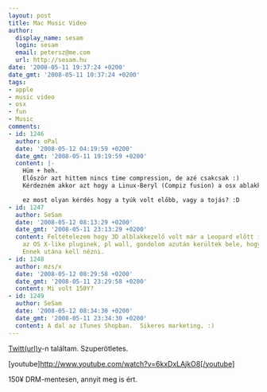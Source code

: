 ```yaml
---
layout: post
title: Mac Music Video
author:
  display_name: sesam
  login: sesam
  email: petersz@me.com
  url: http://sesam.hu
date: '2008-05-11 19:37:24 +0200'
date_gmt: '2008-05-11 10:37:24 +0200'
tags:
- apple
- music video
- osx
- fun
- Music
comments:
- id: 1246
  author: oPal
  date: '2008-05-12 04:19:59 +0200'
  date_gmt: '2008-05-11 19:19:59 +0200'
  content: |-
    Hüm + heh.
    Először azt hittem nincs time compression, de azé csakcsak :)
    Kérdezném akkor azt hogy a Linux-Beryl (Compiz fusion) a osx ablakkezelője alapján jött ki?

    ez most olyan kérdés hogy a tyúk volt előbb, vagy a tojás? :D
- id: 1247
  author: SeSam
  date: '2008-05-12 08:13:29 +0200'
  date_gmt: '2008-05-11 23:13:29 +0200'
  content: Feltételezem hogy 3D alblakkezelő volt már a Leopard előtt is jóval. Viszont
    az OS X-like pluginek, pl wall, gondolom azután kerültek bele, hogy látták a Leopardban.
    Ennek utána kell nézni.
- id: 1248
  author: mzs/x
  date: '2008-05-12 08:29:58 +0200'
  date_gmt: '2008-05-11 23:29:58 +0200'
  content: Mi volt 150Y?
- id: 1249
  author: SeSam
  date: '2008-05-12 08:34:30 +0200'
  date_gmt: '2008-05-11 23:34:30 +0200'
  content: A dal az iTunes Shopban.  Sikeres marketing. :)
---
```


[Twitt(url)y](http://twitturly.com)-n találtam. Szuperötletes.

[youtube]http://www.youtube.com/watch?v=6kxDxLAjkO8[/youtube]

150¥ DRM-mentesen, annyit meg is ért.
